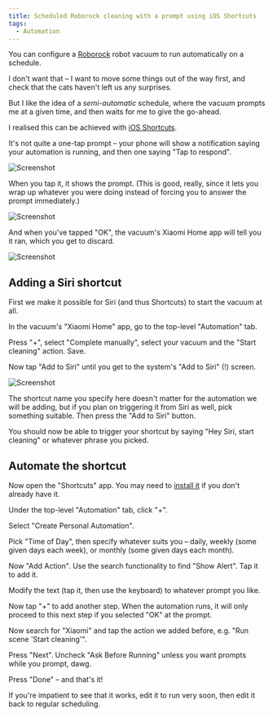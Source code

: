 ```yaml
---
title: Scheduled Roborock cleaning with a prompt using iOS Shortcuts
tags:
  - Automation
---
```


You can configure a [Roborock](http://roborock.com/) robot vacuum to run automatically on a schedule.

I don't want that – I want to move some things out of the way first, and check that the cats haven't left us any surprises.

But I like the idea of a *semi-automatic* schedule, where the vacuum prompts me at a given time, and then waits for me to give the go-ahead.

I realised this can be achieved with [iOS Shortcuts](https://support.apple.com/en-gb/guide/shortcuts).

It's not quite a one-tap prompt – your phone will show a notification saying your automation is running, and then one saying "Tap to respond".

![Screenshot](/images/content/2020-09-28/respond.png)

When you tap it, it shows the prompt. (This is good, really, since it lets you wrap up whatever you were doing instead of forcing you to answer the prompt immediately.)

![Screenshot](/images/content/2020-09-28/prompt.png)

And when you've tapped "OK", the vacuum's Xiaomi Home app will tell you it ran, which you get to discard.

![Screenshot](/images/content/2020-09-28/ran.png)

## Adding a Siri shortcut

First we make it possible for Siri (and thus Shortcuts) to start the vacuum at all.

In the vacuum's "Xiaomi Home" app, go to the top-level "Automation" tab.

Press "+", select "Complete manually", select your vacuum and the "Start cleaning" action. Save.

Now tap "Add to Siri" until you get to the system's "Add to Siri" (!) screen.

![Screenshot](/images/content/2020-09-28/add_shortcut.png)

The shortcut name you specify here doesn't matter for the automation we will be adding, but if you plan on triggering it from Siri as well, pick something suitable. Then press the "Add to Siri" button.

You should now be able to trigger your shortcut by saying "Hey Siri, start cleaning" or whatever phrase you picked.

## Automate the shortcut

Now open the "Shortcuts" app. You may need to [install it](https://apps.apple.com/app/shortcuts/id915249334) if you don't already have it.

Under the top-level "Automation" tab, click "+".

Select "Create Personal Automation".

Pick "Time of Day", then specify whatever suits you – daily, weekly (some given days each week), or monthly (some given days each month).

Now "Add Action". Use the search functionality to find "Show Alert". Tap it to add it.

Modify the text (tap it, then use the keyboard) to whatever prompt you like.

Now tap "+" to add another step. When the automation runs, it will only proceed to this next step if you selected "OK" at the prompt.

Now search for "Xiaomi" and tap the action we added before, e.g. "Run scene 'Start cleaning'".

Press "Next". Uncheck "Ask Before Running" unless you want prompts while you prompt, dawg.

Press "Done" – and that's it!

If you're impatient to see that it works, edit it to run very soon, then edit it back to regular scheduling.
